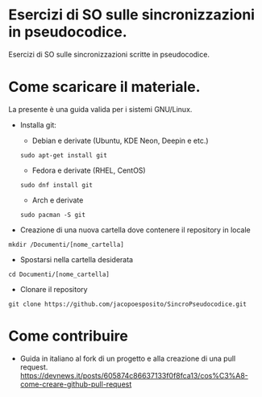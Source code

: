 # Esercizi di SO sulle sincronizzazioni in pseudocodice.
Esercizi di SO sulle sincronizzazioni scritte in pseudocodice.

# Come scaricare il materiale.
La presente è una guida valida per i sistemi GNU/Linux.

* Installa git:
  * Debian e derivate (Ubuntu, KDE Neon, Deepin e etc.)
  ```console
  sudo apt-get install git
  ```
  * Fedora e derivate (RHEL, CentOS)
  ```console
  sudo dnf install git
  ```
  * Arch e derivate
  ```console
  sudo pacman -S git
  ```

* Creazione di una nuova cartella dove contenere il repository in locale
```console
mkdir /Documenti/[nome_cartella]
```

* Spostarsi nella cartella desiderata
```console
cd Documenti/[nome_cartella]
```
* Clonare il repository
```console
git clone https://github.com/jacopoesposito/SincroPseudocodice.git
```

# Come contribuire

* Guida in italiano al fork di un progetto e alla creazione di una pull request.
https://devnews.it/posts/605874c86637133f0f8fca13/cos%C3%A8-come-creare-github-pull-request
